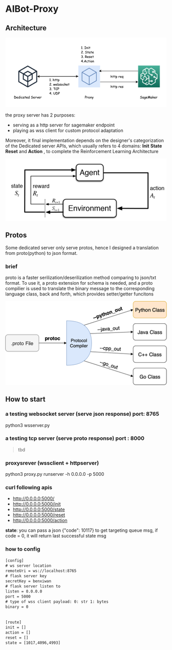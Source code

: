 # AIBot-Proxy

## Architecture 

![proxy](./images/AIBOT.png "proxy server")


the proxy server has 2 purposes:

+ serving as a http server for sagemaker endpoint
+ playing as wss client for custom protocol adaptation

Moreover, it final implementation depends on the designer's categorization of the Dedicated server APIs, which usually refers to 4 domains: **Init** **State** **Reset** and **Action** , to complete the Reinforcement Learning Architecture

![proxy](./images/ReInforcementLearningChart.png "proxy server")

## Protos

Some dedicated server only serve protos, hence I designed a translation from proto(python) to json format.

### brief

proto is a faster serilization/deserilization method comparing to json/txt format. To use it, a proto extension for schema is needed, and a proto compilier is used to translate the binary message to the corresponding language class, back and forth, which provides setter/getter funcitons

![proxy](./images/protoc.png "proxy server")

## How to start

### a testing websocket server (serve json response) port: 8765

python3 wsserver.py

### a testing tcp server (serve proto response) port : 8000

> tbd

### proxysrever (wssclient + httpserver)

python3 proxy.py runserver -h 0.0.0.0 -p 5000

### curl following apis

* http://0.0.0.0:5000/
* http://0.0.0.0:5000/init
* http://0.0.0.0:5000/state
* http://0.0.0.0:5000/reset
* http://0.0.0.0:5000/action

**state**: you can pass a json {"code": 10117} to get targeting queue msg, if code = 0, it will return last successful state msg

### how to config

```
[config]
# ws server location
remoteUri = ws://localhost:8765
# flask server key
secretKey = benxiwan
# flask server listen to 
listen = 0.0.0.0
port = 5000
# type of wss client payload: 0: str 1: bytes
binary = 0


[route]
init = []
action = []
reset = []
state = [1017,4096,4993]
```


